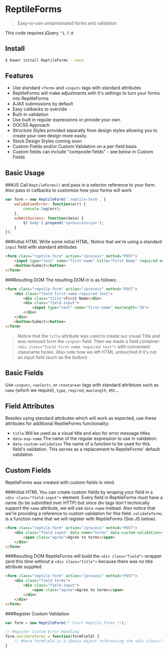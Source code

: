 # ReptileForms
> Easy-to-use unopinionated forms and validation

This code requires jQuery `^1.7.0`

## Install
```sh
$ bower install ReptileForms --save
```

## Features
- Use standard `<form>` and `<input>` tags with standard attributes
 - ReptileForms will make adjustments with it's settings to turn your forms into ReptileForms
- AJAX submissions by default
 - Easy callbacks to override
- Built-in validation
 - Use built in regular expressions or provide your own
- OOCSS Approach
 - Structure Styles provided separatly from design styles allowing you to create your own design more easily.
 - Stock Design Styles coming soon
- Custom Fields and/or Custom Validation on a per-field basis
 - Custom fields can include "composite fields" - see below in Custom Fields

## Basic Usage
###JS
Call `ReptileForms()` and pass in a selector reference to your form. Also pass in callbacks to customize how your forms will work
```js
var form = new ReptileForm('.reptile-form', {
	validationError: function(err) {
		console.log(err);
	},
	submitSuccess: function(data) {
		$('body').prepend('<p>Success</p>');
	}
});
```
###Initial HTML
Write some initial HTML. Notice that we're using a standard `input` field with standard attributes
```html
<form class="reptile-form" action="/process" method="POST">
	<input type="text" name="first-name" title="First Name" required maxlength="20">
	<button>Submit</button>
</form>
```
###Resulting DOM
The resulting DOM in is as follows:
```html
<form class="reptile-form" action="/process" method="POST">
	<div class="field first-name required text">
		<div class="title">First Name</div>
		<div class="field-input">
			<input type="text" name="first-name" maxlength="20">
		</div>
	</div>
	<button>Submit</button>
</form>
```
> Notice that the `title` attribute was used to create our visual Title and was removed form the `<input>` field. Then we made a field container: `<div class="field first-name required text">` with convenient classname hooks. Also note how we left HTML untouched if it's not an input field (such as the button)

## Basic Fields
Use `<input>`, `<select>`, or `<textarea>` tags with standard attribtues such as `name` (which we require), `type`, `reqired`, `maxlength`, etc...

## Field Attributes
Besides using standard attributes which will work as expected, use these attributes for additional ReptileForms functionality:
- `title` Will be used as a visual title and also for error message titles
- `data-exp-name` The name of the regular expression to use in validation
- `data-custom-validation` The name of a function to be used for this field's validation. This serves as a replacement to ReptileForms' default validation

## Custom Fields
ReptileForms was created with custom fields in mind.

###Initial HTML
You can create custom fields by wraping your field in a `<div class="field-input">` element. Every field in ReptileForms must have a name (to be submitted over HTTP) but since div tags don't technically support the `name` attribute, we will use `data-name` instead. Also notice that we're providing a reference to custom validation for this field. `validateTerms` is a function name that we will register with ReptileForms (See JS below).
```html
<form class="reptile-form" action="/process" method="POST">
	<div class="field-input" data-name="terms" data-custom-validation="validateTerms">
		<span class="agree">Agree to terms</span>
	</div>
</form>
```
###Resulting DOM
ReptileForms will build the `<div class="field">` wrapper (and this time without a `<div class="title">` because there was no title attribute supplied.
```html
<form class="reptile-form" action="/process" method="POST">
	<div class="field terms">
		<div class="field-input">
			<span class="agree">Agree to terms</span>
		</div>
	</div>
</form>
```
###Register Custom Validation
```js
var form = new ReptileForm(/* Start Reptile Forms */);

// Register Custom Error Handling
form.validateTerms = function(formField) {
	// Where formField is a jQuery object referencing the <div class="field"> that is being validated
}
```
